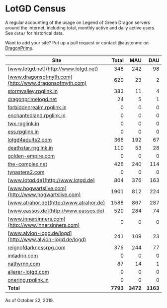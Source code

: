 # LotGD Census
A regular accounting of the usage on Legend of Green Dragon servers around the internet, including total, monthly active and daily active users. See `data/` for historical data.

Want to add your site? Put up a pull request or contact @austenmc on [DragonPrime](http://dragonprime.net).


Site | Total | MAU | DAU
--- | ---:| ---:| ---:
[www.lotgd.net](http://www.lotgd.net)|348|242|98
[www.dragonsofmyth.com](http://www.dragonsofmyth.com)|620|23|2
[stormvalley.rpglink.in](http://stormvalley.rpglink.in)|383|11|4
[dragonprimelogd.net](http://dragonprimelogd.net)|24|5|1
[forbiddenrealm.rpglink.in](http://forbiddenrealm.rpglink.in)|0|0|0
[enchantedland.rpglink.in](http://enchantedland.rpglink.in)|0|0|0
[twx.rpglink.in](http://twx.rpglink.in)|0|0|0
[ess.rpglink.in](http://ess.rpglink.in)|0|0|0
[lotgd4adults2.com](http://lotgd4adults2.com)|366|192|67
[deathstar.rpglink.in](http://deathstar.rpglink.in)|110|53|28
[golden-empire.com](http://golden-empire.com)|0|0|0
[the-complex.net](http://the-complex.net)|426|240|114
[tynastera2.com](http://tynastera2.com)|0|0|0
[www.lotgd.de](http://www.lotgd.de)|804|376|163
[www.hogwartslive.com](http://www.hogwartslive.com)|1901|812|224
[www.atrahor.de](http://www.atrahor.de)|1588|867|287
[www.eassos.de](http://www.eassos.de)|520|284|74
[www.innersinners.com](http://www.innersinners.com)|0|0|0
[www.alvion-logd.de/logd](http://www.alvion-logd.de/logd)|241|109|23
[reignofdarknessrpg.com](http://reignofdarknessrpg.com)|375|244|77
[imladrin.com](http://imladrin.com)|0|0|0
[nathyrnn.com](http://nathyrnn.com)|87|14|1
[aljerer-lotgd.com](http://aljerer-lotgd.com)|0|0|0
[onering.rpglink.in](http://onering.rpglink.in)|0|0|0
**Total**|**7793**|**3472**|**1163**

As of October 22, 2019.
